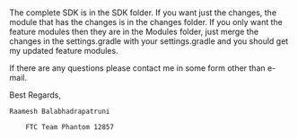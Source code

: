#


The complete SDK is in the SDK folder. 
If you want just the changes, the module that has the changes is in the changes folder.
If you only want the feature modules then they are in the Modules folder, just merge the changes in the settings.gradle
	with your settings.gradle and you should get my updated feature modules.

If there are any questions please contact me in some form other than e-mail.

Best Regards, 

	Raamesh Balabhadrapatruni
	
		FTC Team Phantom 12857